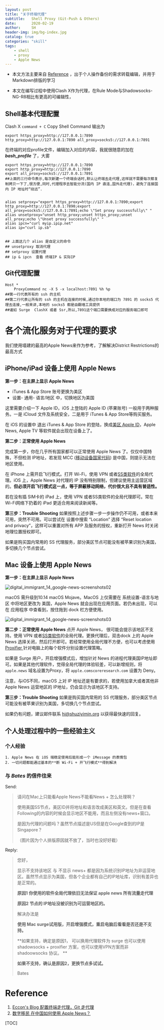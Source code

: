 ```yaml
---
layout: post
title: "关于终端代理"
subtitle:   Shell Proxy (Git-Push & Others)
date:       2020-02-19
author:     SH
header-img: img/bg-index.jpg
catalog: true
categories: "skill"
tags: 
    - shell
    - proxy
    - Apple News
---
```


- 本文方法主要来自 [Reference](#Reference) ，出于个人操作备份的需求转载编辑，并用于Markdown排版的学习

- 本文在编写过程中使用Clash X作为代理，在Rule Mode与Shadowsocks-NG-R8相比有更高的可编辑性，

## Shell基本代理配置

Clash X `command + C` Copy Shell Command 输出为

```shell
export https_proxy=http://127.0.0.1:7890 http_proxy=http://127.0.0.1:7890 all_proxy=socks5://127.0.0.1:7891
```

在终端的对应profile文件，编辑加入对应的内容，我就很随意的加在 ***bash_profile*** 了，大雾

```shell
export https_proxy=http://127.0.0.1:7890
export http_proxy=http://127.0.0.1:7890
export all_proxy=socks5://127.0.0.1:7891
##上面的三行命令表示,每次新建一个终端会话时,默认让终端去走代理,这样就不需要每次都复制拷贝一下了,很方便,同时,代理程序去智能分流(国内 IP 直连,国外走代理)，避免了连接国内 IP 地址时“绕远”.


alias setproxy="export https_proxy=http://127.0.0.1:7890;export http_proxy=http://127.0.0.1:7890;export all_proxy=socks5://127.0.0.1:7891;echo \"Set proxy successfully\" "
alias unsetproxy="unset http_proxy;unset https_proxy;unset all_proxy;echo \"Unset proxy successfully\" " 
alias ipcn="curl myip.ipip.net"
alias ip="curl ip.sb"


## 上面这几个 alias 是自定义的命令
## unsetproxy 取消代理
## setproxy 设置代理
## ip & ipcn  查看 终端IP & 实际IP
```

## Git代理配置

```shell
Host *
    ProxyCommand nc -X 5 -x localhost:7891 %h %p
##第一行代表所有的 ssh 的主机
##第二行代表让所有的 ssh 的主机在连接的时候,通过你本地的端口为 7891 的 socks5 代理去连接,一般来讲,本地的 socks5 都是由翻墙工具提供
##诸如 Surge  ClashX 或者 Ssr,所以,7891这个端口需要换成对应的服务端口即可
```



# 各个流化服务对于代理的要求

我们使用墙建的最高的Apple News来作为参考，了解解决District Restrictions的最高方式

## iPhone/iPad 设备上使用 Apple News

**第一步：在主屏上显示 Apple News**

- iTunes & App Store 账号更换为美区
- 设置- 通用- 语言/地区 中，切换地区为美国

这里需要介绍一下 Apple ID，iOS 上登陆的 Apple ID (苹果账号) 一般用于两种服务。一是 iCloud 文件及系统安全，二是用于 iTunes & App Store等购买服务。

在 iOS 的设置中 退出 iTunes & App Store 的登陆，换成[美区 Apple ID](https://digitalimmigrant.org/171)，Apple News, Apple TV 等软件就会出现在设备上了。

**第二步：正常使用 Apple News**

完成第一步，你在几乎所有国家都可以正常使用 Apple News 了。仅仅中国特殊，不但检测 IP地址，若发现 MCC ([移动设备国家代码](https://en.wikipedia.org/wiki/Mobile_country_code)) 是中国，则提示无法在地区使用。

在 iPhone 上需开启飞行模式。打开 Wi-Fi，使用 VPN 或者[SS类软件](https://shadowsocks.org/en/index.html)的全局代理。iOS 上，Apple News 对代理的 IP 没有特别限制，但建议使用主运营区域的。**但必须开启飞行模式这一点，等于屏蔽移动网络，代价很大且不具有普适性。**

若在没有插 SIM卡的 iPad 上，使用 VPN 或者SS类软件的全局代理即可。常在Wi-Fi网络下扔着的 iPad 更适合用来阅读新闻等。

**第三步：Trouble Shooting**
如果按照上述步骤一步一步操作仍不可用，或者本来可用，突然不可用。可以尝试在 设置中搜索 “Location” 选择 “Reset location and privacy”，这样可以重置对所有 APP 及服务的授权，重新打开 News 时关闭地理位置授权即可。

如果是购买国内常用的 SS 代理服务，部分美区节点可能没有被苹果识别为美国，多切换几个节点尝试。

## Mac 设备上使用 Apple News

**第一步：在主屏上显示 Apple News**

![digital_immigrant_14_google-news-screenshots02](../img/posts/2020-02-18-proxy.asserts/blog-14-2-1564981788.png)

macOS 需升级到10.14 macOS Mojave。MacOS 上仅需要在 系统设置-语言与地区 中将地区更改为 美国，Apple News 就会出现在应用页面。若仍未出现，可以在 应用程序 中查看到，按住拖到 dock 栏方便使用。

![digital_immigrant_14_google-news-screenshots03](../img/posts/2020-02-18-proxy.asserts/blog-14-3-1564981789.png)

**第二步：正常使用 Apple News**
点开 Apple News， 很可能会提示该地区不支持。使用 VPN 或者[SS类软件](https://shadowsocks.org/en/index.html)的全局代理。更换代理后，双击dock 上的 Apple News 选择关闭，然后打开即可。若经常使用全局代理不方便，也可以考虑使用 [Proxifier ](https://digitalimmigrant.org/44)针对电脑上的每个软件分别设置代理策略。

如果是 Surge 用户，开启增强模式后，增加针对 News 的进程代理美国IP地址即可。如果是其他代理软件，觉得全局代理的体验较差，可以新增规则，将 `apple.news` 域名设置为Proxy，将 `apple.comscoreresearch.com` 设置为 Deny。

注意，与iOS不同，macOS 上对 IP 地址还是有要求的，若使用加拿大或者其他非 Apple News 运营地区的 IP地址，仍会显示为该地区不支持。

**第三步：Trouble Shooting**
如果是购买国内常用的 SS 代理服务，部分美区节点可能没有被苹果识别为美国，多切换几个节点尝试。

如果仍有问题，建议邮件联系 [hi@shuziyimin.org](https://blog.shuziyimin.org/hi@shuziyimin.org) 以获得最快速的回复。

## 个人处理过程中的一些经验主义

### 个人经验

	1. Apple News 在 iOS 端稳定使用后能形成一个 iMessage 的表情包
 	2. 一切问题都能通过基本的**断 Wi-Fi + 开飞行模式**得到解决

### 与 *Bates* 的信件往来

Send:

> 请问在Mac上只能看Apple News不能看News + 怎么处理啊？
>
> 使用美国SS节点，美区ID并将地址和语言改成美区和英文。但是在查看Following的内容的时候会显示地区不能用，而且左侧没有news+窗口。
>
> 是因为代理的问题吗？虽然节点描述是US但是在Google查到的IP是Singapore？
>
> （图片因为个人排版原因就不放了，当时也没好好截）

Reply:

> 您好，
>
> 显示不支持该地区 与 不显示 news+ 都是因为系统识别IP地址为非运营地区。虽然节点显示为美国，但各个企业都有自己的IP地址库，识别有差异也是正常的。
>
> **原因1 你使用的软件全局代理依旧无法保证 apple news 所有流量走代理**
>
> **原因2 节点的 IP地址没被识别为可运营地区的。**
>
> 解决办法是 
>
> **使用 Mac surge试用版，开启增强模式，重启电脑后看看是否还是不支持。**
>
> **如果支持，确定是原因1， 可以换用代理软件为 surge 也可以使用  shadowsocks + proxifier 方案，也可以使用VPN方案而非 shadoowsocks 协议。 **
>
> **如果不支持，确认是原因2，更换节点多试试。**
>
> Bates

# Reference

1. [Eccon's Blog 配置终端走代理，Git 走代理](https://www.xbug.me/post/2018-12-03-Terminal-use-proxy.html)
2. [数字移民 在中国如何使用 Apple News？](https://blog.shuziyimin.org/211)



[TOC]

